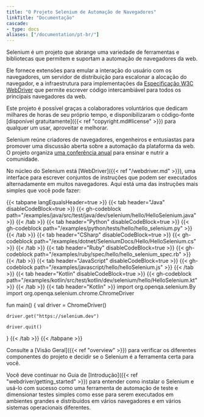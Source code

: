 ```yaml
---
title: "O Projeto Selenium de Automação de Navegadores"
linkTitle: "Documentação"
cascade:
- type: docs
aliases: ["/documentation/pt-br/"]
---
```


Selenium é um projeto que abrange uma variedade de ferramentas e bibliotecas
que permitem e suportam a automação de navegadores da web.

Ele fornece extensões para emular a interação do usuário com os navegadores,
um servidor de distribuição para escalonar a alocação do navegador,
e a infraestrutura para implementações da [Especificação W3C WebDriver](//www.w3.org/TR/webdriver/)
que permite escrever código intercambiável para todos os principais navegadores da web.

Este projeto é possível graças a colaboradores voluntários
que dedicam milhares de horas de seu próprio tempo,
e disponibilizaram o código-fonte [disponível gratuitamente]({{< ref "copyright.md#license" >}})
para qualquer um usar, aproveitar e melhorar.

Selenium reúne criadores de navegadores, engenheiros e entusiastas
para promover uma discussão aberta sobre a automação da plataforma da web.
O projeto organiza [uma conferência anual](//seleniumconf.com/)
para ensinar e nutrir a comunidade.

No núcleo do Selenium está [WebDriver]({{< ref "/webdriver.md" >}}),
uma interface para escrever conjuntos de instruções que podem ser executados alternadamente em muitos
navegadores. Aqui está uma das instruções mais simples que você pode fazer:


{{< tabpane langEqualsHeader=true >}}
{{< tab header="Java" disableCodeBlock=true >}}
    {{< gh-codeblock path="/examples/java/src/test/java/dev/selenium/hello/HelloSelenium.java" >}}
{{< /tab >}}
{{< tab header="Python" disableCodeBlock=true >}}
    {{< gh-codeblock path="/examples/python/tests/hello/hello_selenium.py" >}}
{{< /tab >}}
{{< tab header="CSharp" disableCodeBlock=true >}}
    {{< gh-codeblock path="/examples/dotnet/SeleniumDocs/Hello/HelloSelenium.cs" >}}
{{< /tab >}}
{{< tab header="Ruby" disableCodeBlock=true >}}
    {{< gh-codeblock path="/examples/ruby/spec/hello/hello_selenium_spec.rb" >}}
{{< /tab >}}
{{< tab header="JavaScript" disableCodeBlock=true >}}
    {{< gh-codeblock path="/examples/javascript/hello/helloSelenium.js" >}}
{{< /tab >}}
{{< tab header="Kotlin" disableCodeBlock=true >}}
    {{< gh-codeblock path="/examples/kotlin/src/test/kotlin/dev/selenium/hello/HelloSelenium.kt" >}}
{{< /tab >}}
{{< tab header="Kotlin" >}}
import org.openqa.selenium.By
import org.openqa.selenium.chrome.ChromeDriver

fun main() {
    val driver = ChromeDriver()

    driver.get("https://selenium.dev")

    driver.quit()
}
{{< /tab >}}
{{< /tabpane >}}


Consulte a [Visão Geral]({{< ref "overview" >}}) para verificar os diferentes componentes do projeto
e decidir se o Selenium é a ferramenta certa para você.

Você deve continuar no Guia de [Introdução]({{< ref "webdriver/getting_started" >}})
para entender como instalar o Selenium e usá-lo com sucesso como uma 
ferramenta de automação de teste e dimensionar testes simples como esse para serem executados em ambientes grandes 
e distribuídos em vários navegadores e em vários sistemas operacionais diferentes.
